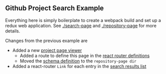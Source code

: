 Github Project Search Example
--------------------------------------------------------
Everything here is simply boilerplate to create a webpack build and set up a redux web application.  See [./search-page](./search-page) and [./repository-page](./repository-page) for more details.

Changes from the previous example are

* Added a new [project page viewer](./repository-page)
  * Added a route to define this page in the [react router definitions](./index.js)
  * Moved the [schema definition](./repository-page/schema) to the `repository-page dir`
* Added a react-router `Link` for each entry in the [search results list](./search-page/search-page.js)
